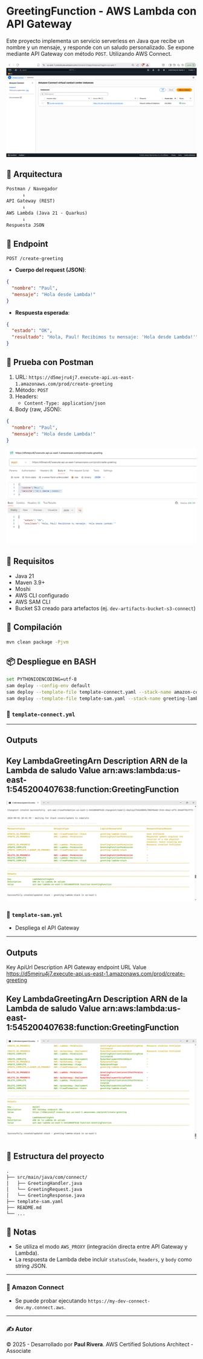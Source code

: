 # GreetingFunction - AWS Lambda con API Gateway

Este proyecto implementa un servicio serverless en Java que recibe un nombre y un mensaje, y responde con un saludo personalizado. 
Se expone mediante API Gateway con método `POST`.
Utilizando AWS Connect.

![img_1.png](img_1.png)

## 🧱 Arquitectura

```plaintext
Postman / Navegador
      ↓
API Gateway (REST)
      ↓
AWS Lambda (Java 21 - Quarkus)
      ↓
Respuesta JSON
```

## 🚀 Endpoint

```
POST /create-greeting
```

- **Cuerpo del request (JSON)**:
```json
{
  "nombre": "Paul",
  "mensaje": "Hola desde Lambda!"
}
```

- **Respuesta esperada**:
```json
{
  "estado": "OK",
  "resultado": "Hola, Paul! Recibimos tu mensaje: 'Hola desde Lambda!'"
}
```

## 🧪 Prueba con Postman

1. URL: `https://d5mejru4j7.execute-api.us-east-1.amazonaws.com/prod/create-greeting`
2. Método: `POST`
3. Headers:  
   - `Content-Type: application/json`
4. Body (raw, JSON):
```json
{
  "nombre": "Paul",
  "mensaje": "Hola desde Lambda!"
}
```
![img.png](img.png)

## 🧰 Requisitos

- Java 21
- Maven 3.9+
- Moshi
- AWS CLI configurado
- AWS SAM CLI
- Bucket S3 creado para artefactos (ej. `dev-artifacts-bucket-s3-connect`)

## 🔨 Compilación

```bash
mvn clean package -Pjvm
```

## 📦 Despliegue en BASH

```bash
set PYTHONIOENCODING=utf-8
sam deploy --config-env default
sam deploy --template-file template-connect.yaml --stack-name amazon-connect-iac-dev --region us-east-1 --capabilities CAPABILITY_IAM --s3-bucket dev-artifacts-bucket-s3-connect
sam deploy --template-file template-sam.yaml --stack-name greeting-lambda-stack --capabilities CAPABILITY_IAM --region us-east-1 --s3-bucket dev-artifacts-bucket-s3-connect

```
### 🔧 `template-connect.yml`
-------------------------------------------------------------------------------------------------------------------------------------------------
Outputs
-------------------------------------------------------------------------------------------------------------------------------------------------
Key                 LambdaGreetingArn
Description         ARN de la Lambda de saludo
Value               arn:aws:lambda:us-east-1:545200407638:function:GreetingFunction
-------------------------------------------------------------------------------------------------------------------------------------------------
![img_2.png](img_2.png)


### 🚀 `template-sam.yml`
- Despliega el API Gateway
-------------------------------------------------------------------------------------------------------------------------------------------------
Outputs
-------------------------------------------------------------------------------------------------------------------------------------------------
Key                 ApiUrl
Description         API Gateway endpoint URL
Value               https://d5mejru4j7.execute-api.us-east-1.amazonaws.com/prod/create-greeting

Key                 LambdaGreetingArn
Description         ARN de la Lambda de saludo
Value               arn:aws:lambda:us-east-1:545200407638:function:GreetingFunction
-------------------------------------------------------------------------------------------------------------------------------------------------
![img_3.png](img_3.png)



## 📁 Estructura del proyecto

```
.
├── src/main/java/com/connect/
│   ├── GreetingHandler.java
│   └── GreetingRequest.java
│   └── GreetingResponse.java
├── template-sam.yaml
├── README.md
└── ...
```

## 📘 Notas

- Se utiliza el modo `AWS_PROXY` (integración directa entre API Gateway y Lambda).
- La respuesta de Lambda debe incluir `statusCode`, `headers`, y `body` como string JSON.

---

### 🧠 Amazon Connect

- Se puede probar ejecutando `https://my-dev-connect-dev.my.connect.aws`.

---

### ✍️ Autor
© 2025 - Desarrollado por **Paul Rivera**. AWS Certified Solutions Architect - Associate
